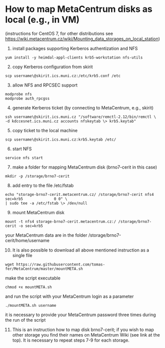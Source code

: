  # How to map MetaCentrum disks as local (e.g., in VM)

(instructions for CentOS 7, for other distributions see
<https://wiki.metacentrum.cz/wiki/Mounting_data_storages_on_local_station>)

1.  install packages supporting Kerberos authentization and NFS

```
yum install -y heimdal-appl-clients krb5-workstation nfs-utils
```

2.  copy Kerberos configuration from skirit

```
scp username\@skirit.ics.muni.cz:/etc/krb5.conf /etc
```

3.  allow NFS and RPCSEC support

```
modprobe nfs
modprobe auth_rpcgss
```  

4.  generate Kerberos ticket (by connecting to MetaCentrum, e.g., skirit)

```
ssh username\@skirit.ics.muni.cz "/software/remctl-2.12/bin/remctl \
-d kdccesnet.ics.muni.cz accounts nfskeytab \> krb5.keytab"
```

5.  copy ticket to the local machine

```
scp username\@skirit.ics.muni.cz:krb5.keytab /etc/
```

6.  start NFS

```
service nfs start
```

7.  make a folder for mapping MetaCentrum disk (brno7-cerit in this case)

```
mkdir -p /storage/brno7-cerit
```

8.  add entry to the file /etc/fstab

```
echo "storage-brno7-cerit.metacentrum.cz/ /storage/brno7-cerit nfs4       sec=krb5              0 0" \
| sudo tee -a /etc/fstab \> /dev/null
```
9.  mount MetaCentrum disk

```
mount -t nfs4 storage-brno7-cerit.metacentrum.cz:/ /storage/brno7-cerit -o sec=krb5
```

your MetaCentrum data are in the folder /storage/brno7-cerit/home/username

10.  It is also possible to download all above mentioned instruction as a single file

```
wget https://raw.githubusercontent.com/tomas-fer/MetaCentrum/master/mountMETA.sh
```

make the script executable

```
chmod +x mountMETA.sh
```

and run the script with your MetaCentrum login as a parameter

```
./mountMETA.sh username
```

it is necessary to provide your MetaCentrum password three times during the run of the script

11.  This is an instruction how to map disk brno7-cerit; if you wish to map other
    storage you find their names on MetaCentrum Wiki (see link at the top). It
    is necessary to repeat steps 7-9 for each storage.
